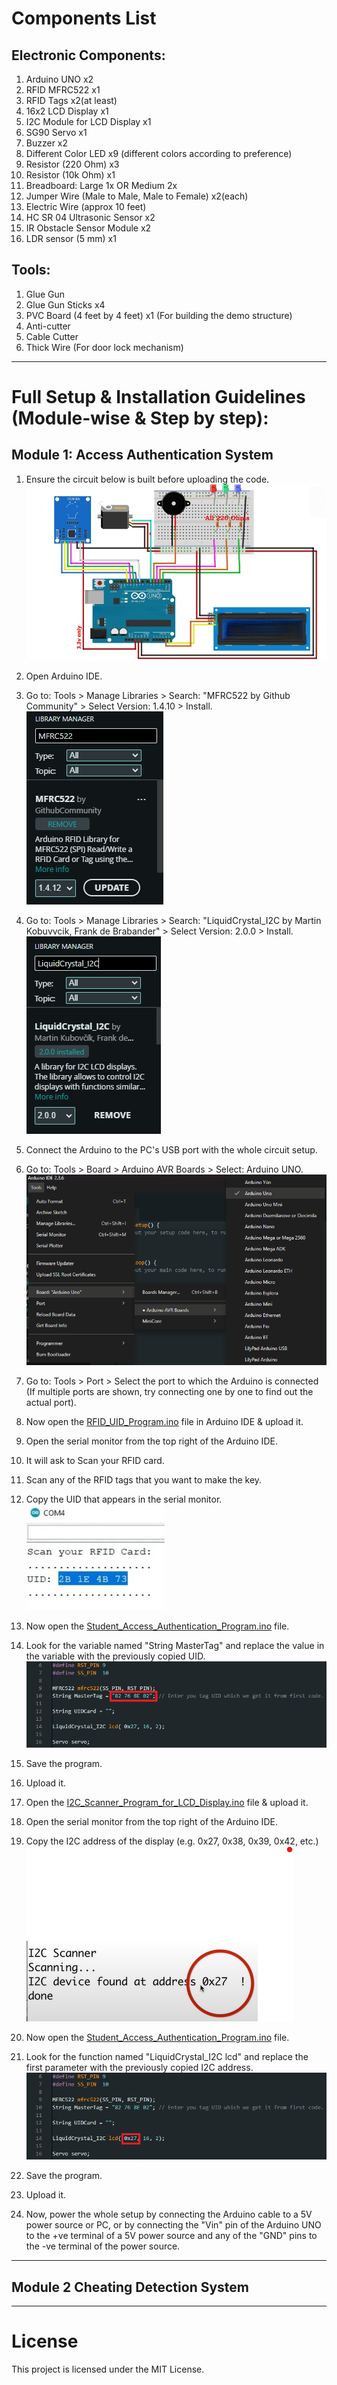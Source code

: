 # Components List

## Electronic Components:
1. Arduino UNO x2
2. RFID MFRC522 x1
3. RFID Tags x2(at least)
4. 16x2 LCD Display x1
5. I2C Module for LCD Display x1
6. SG90 Servo x1
7. Buzzer x2
8. Different Color LED x9 (different colors according to preference)
9. Resistor (220 Ohm) x3
10. Resistor (10k Ohm) x1
11. Breadboard: Large 1x OR Medium 2x
12. Jumper Wire (Male to Male, Male to Female) x2(each)
13. Electric Wire (approx 10 feet)
14. HC SR 04 Ultrasonic Sensor x2
15. IR Obstacle Sensor Module x2
16. LDR sensor (5 mm) x1

## Tools:
1. Glue Gun 
2. Glue Gun Sticks x4
3. PVC Board (4 feet by 4 feet) x1 (For building the demo structure)
4. Anti-cutter
5. Cable Cutter
6. Thick Wire (For door lock mechanism)

---

# Full Setup & Installation Guidelines (Module-wise & Step by step):
## Module 1: Access Authentication System
1. Ensure the circuit below is built before uploading the code. </br>
<img src="Module 1 Access Authentication System/Student Access Authentication System Circuit.PNG" alt="Student Access Authentication System Circuit Diagram" width="700"> </br>

2. Open Arduino IDE.
3. Go to: Tools > Manage Libraries > Search: "MFRC522 by Github Community" > Select Version: 1.4.10 > Install. </br>
![Description](images/1.png)
5. Go to: Tools > Manage Libraries > Search: "LiquidCrystal_I2C by Martin Kobuvvcik, Frank de Brabander" > Select Version: 2.0.0 > Install. </br>
![Description](images/2.png)
7. Connect the Arduino to the PC's USB port with the whole circuit setup.
8. Go to: Tools > Board > Arduino AVR Boards > Select: Arduino UNO.
![Description](images/3.png)
10. Go to: Tools > Port > Select the port to which the Arduino is connected (If multiple ports are shown, try connecting one by one to find out the actual port).
11. Now open the [RFID_UID_Program.ino](https://github.com/Fathin-Ishrak-Romeo/Sensor-based-Smart-Desk-with-Student-Access-Authentication-System-during-exam-using-Arduino/blob/main/Module%201%20Access%20Authentication%20System/RFID_UID_Program/RFID_UID_Program.ino) file in Arduino IDE & upload it.
12. Open the serial monitor from the top right of the Arduino IDE.
13. It will ask to Scan your RFID card.
14. Scan any of the RFID tags that you want to make the key.
15. Copy the UID that appears in the serial monitor. </br>
![Description](images/4.png)
17. Now open the [Student_Access_Authentication_Program.ino](https://github.com/Fathin-Ishrak-Romeo/Sensor-based-Smart-Desk-with-Student-Access-Authentication-System-during-exam-using-Arduino/blob/main/Module%201%20Access%20Authentication%20System/Student_Access_Authentication_Program/Student_Access_Authentication_Program.ino) file.
18. Look for the variable named "String MasterTag" and replace the value in the variable with the previously copied UID. </br>
![Description](images/5.png)
20. Save the program.
21. Upload it.
22. Open the [I2C_Scanner_Program_for_LCD_Display.ino](https://github.com/Fathin-Ishrak-Romeo/Sensor-based-Smart-Desk-with-Student-Access-Authentication-System-during-exam-using-Arduino/blob/main/Module%201%20Access%20Authentication%20System/I2C_Scanner_Program_for_LCD_Display/I2C_Scanner_Program_for_LCD_Display.ino) file & upload it.
23. Open the serial monitor from the top right of the Arduino IDE.
24. Copy the I2C address of the display (e.g. 0x27, 0x38, 0x39, 0x42, etc.) </br>
![Description](images/7.png)
26. Now open the [Student_Access_Authentication_Program.ino](https://github.com/Fathin-Ishrak-Romeo/Sensor-based-Smart-Desk-with-Student-Access-Authentication-System-during-exam-using-Arduino/blob/main/Module%201%20Access%20Authentication%20System/Student_Access_Authentication_Program/Student_Access_Authentication_Program.ino) file.
27. Look for the function named "LiquidCrystal_I2C lcd" and replace the first parameter with the previously copied I2C address. </br>
![Description](images/6.png)
29. Save the program.
30. Upload it.
31. Now, power the whole setup by connecting the Arduino cable to a 5V power source or PC, or by connecting the "Vin" pin of the Arduino UNO to the +ve terminal of a 5V power source and any of the "GND" pins to the -ve terminal of the power source.

---

## Module 2 Cheating Detection System

-----

# License
This project is licensed under the MIT License.
